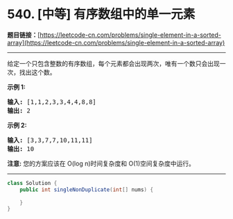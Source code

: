 # 540. [中等] 有序数组中的单一元素

**题目链接：**[https://leetcode-cn.com/problems/single-element-in-a-sorted-array](https://leetcode-cn.com/problems/single-element-in-a-sorted-array)

---

<div class="content__1Y2H">
 <div class="notranslate">
  <p>给定一个只包含整数的有序数组，每个元素都会出现两次，唯有一个数只会出现一次，找出这个数。</p> 
  <p><strong>示例 1:</strong></p> 
  <pre class="language-text"><strong>输入:</strong> [1,1,2,3,3,4,4,8,8]
<strong>输出:</strong> 2
</pre> 
  <p><strong>示例 2:</strong></p> 
  <pre class="language-text"><strong>输入:</strong> [3,3,7,7,10,11,11]
<strong>输出:</strong> 10
</pre> 
  <p><strong>注意:</strong> 您的方案应该在 O(log n)时间复杂度和 O(1)空间复杂度中运行。</p> 
 </div>
</div>

---

```java
class Solution {
    public int singleNonDuplicate(int[] nums) {
        
    }
}
```